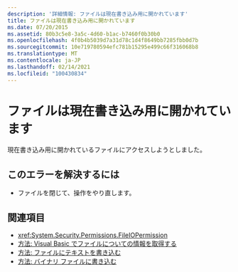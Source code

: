 ```yaml
---
description: '詳細情報: ファイルは現在書き込み用に開かれています'
title: ファイルは現在書き込み用に開かれています
ms.date: 07/20/2015
ms.assetid: 80b3c5e8-3a5c-4d60-b1ac-b7460f0b30b0
ms.openlocfilehash: 4f0b4b5039d7a31d78c1d4f8649bb7285fbb0d7b
ms.sourcegitcommit: 10e719780594efc781b15295e499c66f316068b8
ms.translationtype: MT
ms.contentlocale: ja-JP
ms.lasthandoff: 02/14/2021
ms.locfileid: "100430834"
---
```

# <a name="the-file-is-currently-open-for-writing"></a>ファイルは現在書き込み用に開かれています

現在書き込み用に開かれているファイルにアクセスしようとしました。  
  
## <a name="to-correct-this-error"></a>このエラーを解決するには  
  
- ファイルを閉じて、操作をやり直します。  
  
## <a name="see-also"></a>関連項目

- <xref:System.Security.Permissions.FileIOPermission>
- [方法: Visual Basic でファイルについての情報を取得する](/previous-versions/visualstudio/visual-studio-2010/abtzf6f7(v=vs.100))
- [方法: ファイルにテキストを書き込む](../developing-apps/programming/drives-directories-files/how-to-write-text-to-files.md)
- [方法: バイナリ ファイルに書き込む](../developing-apps/programming/drives-directories-files/how-to-write-to-binary-files.md)
